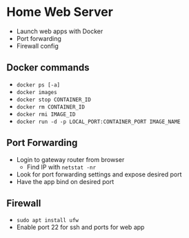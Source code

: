 # Home Web Server
- Launch web apps with Docker
- Port forwarding
- Firewall config

## Docker commands
- `docker ps [-a]`
- `docker images`
- `docker stop CONTAINER_ID`
- `docker rm CONTAINER_ID`
- `docker rmi IMAGE_ID`
- `docker run -d -p LOCAL_PORT:CONTAINER_PORT IMAGE_NAME`

## Port Forwarding
- Login to gateway router from browser
    - Find IP with `netstat -nr`
- Look for port forwarding settings and expose desired port
- Have the app bind on desired port

## Firewall
- `sudo apt install ufw`
- Enable port 22 for ssh and ports for web app